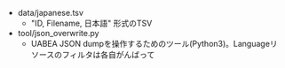 - data/japanese.tsv
  - "ID, Filename, 日本語" 形式のTSV
- tool/json_overwrite.py
  - UABEA JSON dumpを操作するためのツール(Python3)。Languageリソースのフィルタは各自がんばって
